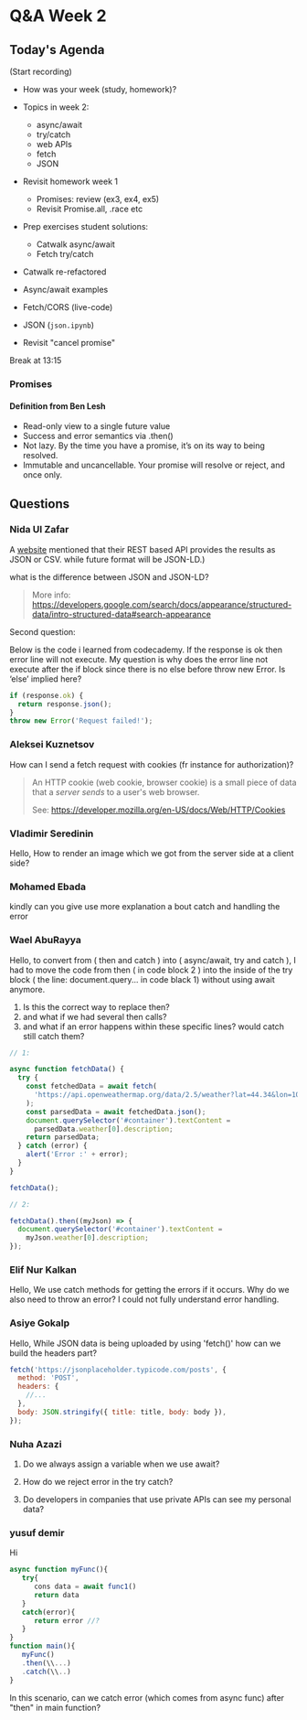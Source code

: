 <!-- cSpell:disable -->

# Q&A Week 2

## Today's Agenda

(Start recording)

- How was your week (study, homework)?
- Topics in week 2:

  - async/await
  - try/catch
  - web APIs
  - fetch
  - JSON

- Revisit homework week 1

  - Promises: review (ex3, ex4, ex5)
  - Revisit Promise.all, .race etc

- Prep exercises student solutions:
  - Catwalk async/await
  - Fetch try/catch
- Catwalk re-refactored
- Async/await examples
- Fetch/CORS (live-code)
- JSON (`json.ipynb`)
- Revisit "cancel promise"

Break at 13:15

### Promises

#### Definition from Ben Lesh

- Read-only view to a single future value
- Success and error semantics via .then()
- Not lazy. By the time you have a promise, it’s on its way to being resolved.
- Immutable and uncancellable. Your promise will resolve or reject, and once only.

## Questions

### Nida Ul Zafar

A [website](https://www.nobelprize.org/about/developer-zone-2/) mentioned that their REST based API provides the results as JSON or CSV. while future format will be JSON-LD.)

what is the difference between JSON and JSON-LD?

> More info: <https://developers.google.com/search/docs/appearance/structured-data/intro-structured-data#search-appearance>

Second question:

Below is the code i learned from codecademy. If the response is ok then error line will not execute. My question is why does the error line not execute after the if block since there is no else before throw new Error. Is ‘else’ implied here?

```js
if (response.ok) {
  return response.json();
}
throw new Error('Request failed!');
```

### Aleksei Kuznetsov

How can I send a fetch request with cookies (fr instance for authorization)?

> An HTTP cookie (web cookie, browser cookie) is a small piece of data that a _server sends_ to a user's web browser.
>
> See: <https://developer.mozilla.org/en-US/docs/Web/HTTP/Cookies>

### Vladimir Seredinin

Hello,
How to render an image which we got from the server side at a client side?

### Mohamed Ebada

kindly can you give use more explanation a bout catch and handling the error

### Wael AbuRayya

Hello,
to convert from ( then and catch ) into
( async/await, try and catch ), I had to move the code from then ( in code block 2 ) into the inside of the try block ( the line: document.query... in code black 1) without using await anymore.

1. Is this the correct way to replace then?
2. and what if we had several then calls?
3. and what if an error happens within these specific lines? would catch still catch them?

```js
// 1:

async function fetchData() {
  try {
    const fetchedData = await fetch(
      'https://api.openweathermap.org/data/2.5/weather?lat=44.34&lon=10.99&appid=e4f76d8324c52e04224f07a8daf47741'
    );
    const parsedData = await fetchedData.json();
    document.querySelector('#container').textContent =
      parsedData.weather[0].description;
    return parsedData;
  } catch (error) {
    alert('Error :' + error);
  }
}

fetchData();
```

```js
// 2:

fetchData().then((myJson) => {
  document.querySelector('#container').textContent =
    myJson.weather[0].description;
});
```

### Elif Nur Kalkan

Hello, We use catch methods for getting the errors if it occurs. Why do we also need to throw an error? I could not fully understand error handling.

### Asiye Gokalp

Hello,
While JSON data is being uploaded by using 'fetch()' how can we build the headers part?

```js
fetch('https://jsonplaceholder.typicode.com/posts', {
  method: 'POST',
  headers: {
    //...
  },
  body: JSON.stringify({ title: title, body: body }),
});
```

### Nuha Azazi

1. Do we always assign a variable when we use await?

2. How do we reject error in the try catch?

3. Do developers in companies that use private APIs can see my personal data?

### yusuf demir

Hi

```js
async function myFunc(){
   try{
      cons data = await func1()
      return data
   }
   catch(error){
      return error //?
   }
}
function main(){
   myFunc()
   .then(\\...)
   .catch(\\..)
}
```

In this scenario, can we catch error (which comes from async func) after "then" in main function?
